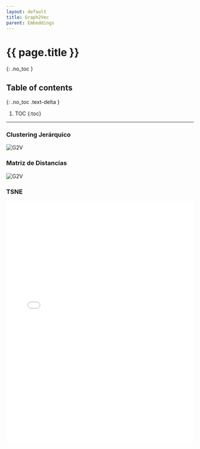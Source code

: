 ```yaml
---
layout: default
title: Graph2Vec
parent: Embeddings
---
```


# {{ page.title }}
{: .no_toc }

## Table of contents
{: .no_toc .text-delta }

1. TOC
{:toc}

---

### Clustering Jerárquico

![G2V](https://raw.githubusercontent.com/roicort/TesisGraphlets/master/embeddings/results/Graph2Vec_dendrogram.svg)

### Matriz de Distancias

![G2V](https://raw.githubusercontent.com/roicort/TesisGraphlets/master/embeddings/distance/Graph2Vec.png)

### TSNE

<style>
    iframe{
    border: none;
    }
</style>
<iframe
    width="100%"
    height="650px"
    src="../iframes/TSNE-Graph2Vec.html">
</iframe>
